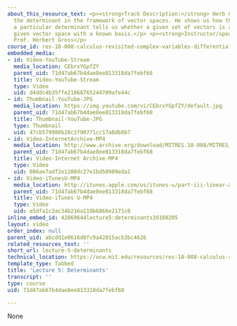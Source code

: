 ```yaml
---
about_this_resource_text: <p><strong>Track Description:</strong> Herb Gross examines
  the determinant in the framework of vector spaces. He shows us how the value of
  a particular determinant tells us whether a given set of vectors is a basis of a
  given vector space with a known basis.</p> <p><strong>Instructor/speaker:</strong>
  Prof. Herbert Gross</p>
course_id: res-18-008-calculus-revisited-complex-variables-differential-equations-and-linear-algebra-fall-2011
embedded_media:
- id: Video-YouTube-Stream
  media_location: CEbrxYGpfZY
  parent_uid: 71d47ab67b4dae8ee813318da7febf68
  title: Video-YouTube-Stream
  type: Video
  uid: d4ddc4b35ffe21068765244709afe44c
- id: Thumbnail-YouTube-JPG
  media_location: https://img.youtube.com/vi/CEbrxYGpfZY/default.jpg
  parent_uid: 71d47ab67b4dae8ee813318da7febf68
  title: Thumbnail-YouTube-JPG
  type: Thumbnail
  uid: 47cb579980b28c1f90771cc17a0db8b7
- id: Video-InternetArchive-MP4
  media_location: http://www.archive.org/download/MITRES.18-008/MITRES_18-008_Part3_lec5_300k.mp4
  parent_uid: 71d47ab67b4dae8ee813318da7febf68
  title: Video-Internet Archive-MP4
  type: Video
  uid: 086ae7adf2e1108dc27e1bd50909eda1
- id: Video-iTunesU-MP4
  media_location: http://itunes.apple.com/us/itunes-u/part-iii-linear-algebra-lecture/id494296411?i=109307683
  parent_uid: 71d47ab67b4dae8ee813318da7febf68
  title: Video-iTunes U-MP4
  type: Video
  uid: e5dfa1c3ac34b216a119b6866e2171c0
inline_embed_id: 42869644lecture5:determinants39160205
layout: video
order_index: null
parent_uid: abcdd1e0616d8fc9a42015acb3bc4626
related_resources_text: ''
short_url: lecture-5-determinants
technical_location: https://ocw.mit.edu/resources/res-18-008-calculus-revisited-complex-variables-differential-equations-and-linear-algebra-fall-2011/part-iii/lecture-5-determinants
template_type: Tabbed
title: 'Lecture 5: Determinants'
transcript: ''
type: course
uid: 71d47ab67b4dae8ee813318da7febf68

---
```

None